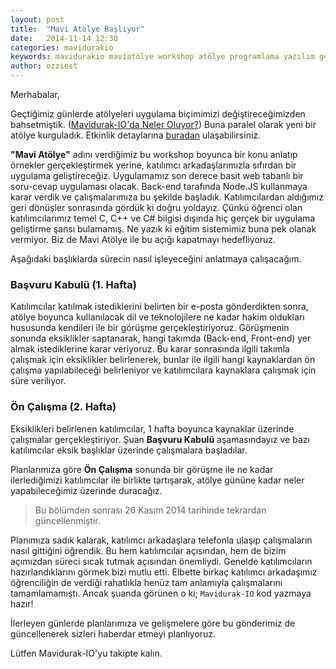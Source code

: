 ```yaml
---
layout: post
title:  "Mavi Atölye Başlıyor"
date:   2014-11-14 12:30
categories: mavidurakio
keywords: mavidurakio maviatölye workshop atölye programlama yazılım geliştirme javascript nodejs ejs bootstrap
author: ozziest
---
```


Merhabalar,

Geçtiğimiz günlerde atölyeleri uygulama biçimimizi değiştireceğimizden bahsetmiştik. ([Mavidurak-IO'da Neler Oluyor?](/mavidurakio/2014/11/03/mavidurak-io-da-neler-oluyor.html)) Buna paralel olarak yeni bir atölye kurguladık. Etkinlik detaylarına [buradan](https://www.facebook.com/events/298666686989612) ulaşabilirsiniz.

**"Mavi Atölye"** adını verdiğimiz bu workshop boyunca bir konu anlatıp örnekler gerçekleştirmek yerine, katılımcı arkadaşlarımızla sıfırdan bir uygulama geliştireceğiz. Uygulamamız son derece basit web tabanlı bir soru-cevap uygulaması olacak. Back-end tarafında Node.JS kullanmaya karar verdik ve çalışmalarımıza bu şekilde başladık. Katılımcılardan aldığımız geri dönüşler sonrasında gördük ki doğru yoldayız. Çünkü öğrenci olan katılımcılarımız temel C, C++ ve C# bilgisi dışında hiç gerçek bir uygulama geliştirme şansı bulamamış. Ne yazık ki eğitim sistemimiz buna pek olanak vermiyor. Biz de Mavi Atölye ile bu açığı kapatmayı hedefliyoruz. 

Aşağıdaki başlıklarda sürecin nasıl işleyeceğini anlatmaya çalışacağım.

### Başvuru Kabulü (1. Hafta)

Katılımcılar katılmak istediklerini belirten bir e-posta gönderdikten sonra, atölye boyunca kullanılacak dil ve teknolojilere ne kadar hakim oldukları hususunda kendileri ile bir görüşme gerçekleştiriyoruz. Görüşmenin sonunda eksiklikler saptanarak, hangi takımda (Back-end, Front-end) yer almak istediklerine karar veriyoruz. Bu karar sonrasında ilgili takımla çalışmak için eksiklikler belirlenerek, bunlar ile ilgili hangi kaynaklardan ön çalışma yapılabileceği belirleniyor ve katılımcılara kaynaklara çalışmak için süre veriliyor.

### Ön Çalışma (2. Hafta)

Eksiklikleri belirlenen katılımcılar, 1 hafta boyunca kaynaklar üzerinde çalışmalar gerçekleştiriyor. Şuan **Başvuru Kabulü** aşamasındayız ve bazı katılımcılar eksik başlıklar üzerinde çalışmalara başladılar.  

Planlarımıza göre **Ön Çalışma** sonunda bir görüşme ile ne kadar ilerlediğimizi katılımcılar ile birlikte tartışarak, atölye gününe kadar neler yapabileceğimiz üzerinde duracağız. 

> Bu bölümden sonrası 26 Kasım 2014 tarihinde tekrardan güncellenmiştir.

Planımıza sadık kalarak, katılımcı arkadaşlara telefonla ulaşıp çalışmaların nasıl gittiğini öğrendik. Bu hem katılımcılar açısından, hem de bizim açımızdan süreci sıcak tutmak açısından önemliydi. Genelde katılımcıların hazırlandıklarını görmek bizi mutlu etti. Elbette birkaç katılımcı arkadaşımız öğrenciliğin de verdiği rahatlıkla henüz tam anlamıyla çalışmalarını tamamlamamıştı. Ancak şuanda görünen o ki; `Mavidurak-IO` kod yazmaya hazır!


İlerleyen günlerde planlarımıza ve gelişmelere göre bu gönderimiz de güncellenerek sizleri haberdar etmeyi planlıyoruz. 


Lütfen Mavidurak-IO'yu takipte kalın.















